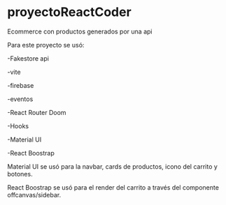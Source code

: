 # proyectoReactCoder
Ecommerce con productos generados por una api

Para este proyecto se usó:

-Fakestore api

-vite

-firebase

-eventos

-React Router Doom

-Hooks

-Material UI

-React Boostrap


Material UI se usó para la navbar, cards de productos, icono del carrito y botones.

React Boostrap se usó para el render del carrito a través del componente offcanvas/sidebar. 



